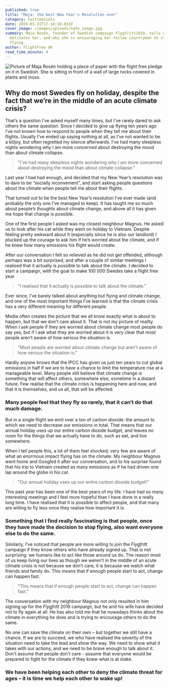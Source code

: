 ```yaml
---
published: true
title: "Maja: the best New Year's Resolution ever"
category: testimonials
date: 2019-01-31T17:18:18.033Z
cover_image: /images/uploads/safe_image.jpg
summary: Maja Rosén, founder of Swedish campaign Flygfritt2019, tells us what
  motivates her, and why she is encouraging her fellow countrymen to stop
  flying.
author: FlightFree UK
read_time_minute: 4
---
```

![Picture of Maja Rosén holding a piece of paper with the flight free pledge on it in Swedish. She is sitting in front of a wall of large rocks covered in plants and moss. ](/images/uploads/safe_image.jpg "Maja holding her flight free pledge ")

## **Why do most Swedes fly on holiday, despite the fact that we’re in the middle of an acute climate crisis?**

That’s a question I’ve asked myself many times, but I’ve rarely dared to ask others the same question. Since I decided to give up flying ten years ago I’ve not known how to respond to people when they tell me about their flights. Usually I’ve ended up saying nothing at all, as I’ve not wanted to be a killjoy, but often regretted my silence afterwards. I’ve had many sleepless nights wondering why I am more concerned about destroying the mood than about climate collapse. 

> "I’ve had many sleepless nights wondering why I am more concerned about destroying the mood than about climate collapse."

Last year I had had enough, and decided that my New Year’s resolution was to dare to be “socially inconvenient”, and start asking people questions about the climate when people tell me about their flights. 

That turned out to be the best New Year’s resolution I’ve ever made (and probably the only one I’ve managed to keep). It has taught me so much about people’s thoughts about climate change, and above all it has given me hope that change is possible. 

One of the first people I asked was my closest neighbour Magnus. He asked us to look after his cat while they went on holiday to Vietnam. Despite feeling pretty awkward about it (especially since he is also our landlord) I plucked up the courage to ask him if he’s worried about the climate, and if he knew how many emissions his flight would create.

After our conversation I felt so relieved as he did not get offended, although perhaps was a bit surprised, and after a couple of similar meetings I realised that it actually is possible to talk about the climate. I decided to start a campaign, with the goal to make 100 000 Swedes take a flight free year. 

> "I realised that it actually is possible to talk about the climate."

Ever since, I’ve barely talked about anything but flying and climate change, and one of the most important things I’ve learned is that the climate crisis has a very different meaning for different people.

Media often creates the picture that we all know exactly what is about to happen, but that we don’t care about it. That is not my picture of reality. When I ask people if they are worried about climate change most people do say yes, but if I ask what they are worried about it is very clear that most people aren’t aware of how serious the situation is. 

> "Most people are worried about climate change but aren’t aware of how serious the situation is."

Hardly anyone knows that the IPCC has given us just ten years to cut global emissions in half if we are to have a chance to limit the temperature rise at a manageable level. Many people still believe that climate change is something that will affect others, somewhere else, sometime in a distant future. Few realise that the climate crisis is happening here and now, and that it is themselves, and us all, that will be affected. 

### Many people feel that they fly so rarely, that it can’t do that much damage.

 But in a single flight we emit over a ton of carbon dioxide: the amount to which we need to decrease our emissions in total. That means that our annual holiday uses up our entire carbon dioxide budget, and leaves no room for the things that we actually have to do, such as eat, and live somewhere. 

When I tell people this, a lot of them feel shocked; very few are aware of what an enormous impact flying has on the climate. My neighbour Magnus went home and Googled it after our conversation, and to his surprise found that his trip to Vietnam created as many emissions as if he had driven one lap around the globe in his car. 

> "Our annual holiday uses up our entire carbon dioxide budget!"

This past year has been one of the best years of my life. I have had so many interesting meetings and I feel more hopeful than I have done in a really long time. I have realised that it is possible to affect people, and that many are willing to fly less once they realise how important it is. 

### Something that I find really fascinating is that people, once they have made the decision to stop flying, also want everyone else to do the same.

Similarly, I’ve  noticed that people are more willing to join the *Flygfritt* campaign if they know others who have already signed up. That is not surprising: we humans like to act like those around us do. The reason most of us keep living our lives as though we weren’t in the middle of an acute climate crisis is not because we don’t care, it is because we watch what friends and family do. This means that if enough people start to act, change can happen fast. 

> "This means that if enough people start to act, change can happen fast."

The conversation with my neighbour Magnus not only resulted in him signing up for the *Flygfritt* 2019 campaign, but he and his wife have decided not to fly again at all. He has also told me that he nowadays thinks about the climate in everything he does and is trying to encourage others to do the same.

No one can save the climate on their own – but together we still have a chance. If we are to succeed, we who have realised the severity of the situation need to take the lead and show the way. We need to show what it takes with our actions, and we need to be brave enough to talk about it. Don't assume that people don't care - assume that everyone would be prepared to fight for the climate if they knew what is at stake.

### We have been helping each other to deny the climate threat for ages – it is time we help each other to wake up!
